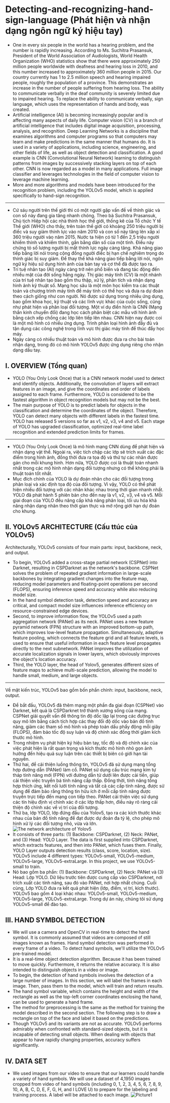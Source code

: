 # Detecting-and-recognizing-hand-sign-language (Phát hiện và nhận dạng ngôn ngữ ký hiệu tay)
- One in every six people in the world has a hearing problem, and the number is rapidly increasing. According to Ms. Suchitra Prasansuk, President of the World Association of Audiologists, World Health Organization (WHO) statistics show that there were approximately 250 million people worldwide with deafness and hearing loss in 2010, and this number increased to approximately 360 million people in 2015. Our country currently has 1 to 2.5 million speech and hearing impaired people, roughly the population of a province. This demonstrates an increase in the number of people suffering from hearing loss. The ability to communicate verbally in the deaf community is severely limited due to impaired hearing. To replace the ability to communicate verbally, sign language, which uses the representation of hands and body, was created.
- Artificial intelligence (AI) is becoming increasingly popular and is affecting many aspects of daily life. Computer vision (CV) is a branch of artificial intelligence that includes digital image acquisition, processing, analysis, and recognition. Deep Learning Networks is a discipline that examines algorithms and computer programs so that computers may learn and make predictions in the same manner that humans do. It is used in a variety of applications, including science, engineering, and other fields of life, as well as object detection and classification. A good example is CNN (Convolutional Neural Network) learning to distinguish patterns from images by successively stacking layers on top of each other. CNN is now regarded as a model in many applications. Full image classifier and leverages technologies in the field of computer vision to leverage machine learning.
- More and more algorithms and models have been introduced for the recognition problem, including the YOLOv5 model, which is applied specifically to hand-sign recognition.
------------------------------------------------------------------------------------------------------
- Cứ sáu người trên thế giới thì có một người gặp vấn đề về thính giác và con số này đang gia tăng nhanh chóng. Theo bà Suchitra Prasansuk, Chủ tịch Hiệp hội các nhà thính học thế giới, thống kê của Tổ chức Y tế Thế giới (WHO) cho thấy, trên toàn thế giới có khoảng 250 triệu người bị điếc và suy giảm thính lực vào năm 2010 và con số này tăng lên xấp xỉ 360 triệu người vào năm 2015. Nước ta hiện có từ 1 đến 2,5 triệu người khiếm thính và khiếm thính, gần bằng dân số của một tỉnh. Điều này chứng tỏ số lượng người bị mất thính lực ngày càng tăng. Khả năng giao tiếp bằng lời nói trong cộng đồng người điếc bị hạn chế nghiêm trọng do thính giác bị suy giảm. Để thay thế khả năng giao tiếp bằng lời nói, ngôn ngữ ký hiệu sử dụng hình ảnh của bàn tay và cơ thể đã được tạo ra.
- Trí tuệ nhân tạo (AI) ngày càng trở nên phổ biến và đang tác động đến nhiều mặt của đời sống hằng ngày. Thị giác máy tính (CV) là một nhánh của trí tuệ nhân tạo bao gồm thu thập, xử lý, phân tích và nhận dạng hình ảnh kỹ thuật số. Mạng học sâu là một môn học kiểm tra các thuật toán và chương trình máy tính để máy tính có thể học và đưa ra dự đoán theo cách giống như con người. Nó được sử dụng trong nhiều ứng dụng, bao gồm khoa học, kỹ thuật và các lĩnh vực khác của cuộc sống, cũng như phát hiện và phân loại đối tượng. Một ví dụ điển hình là CNN (Mạng thần kinh chuyển đổi) đang học cách phân biệt các mẫu với hình ảnh bằng cách xếp chồng các lớp liên tiếp lên nhau. CNN hiện nay được coi là một mô hình có nhiều ứng dụng. Trình phân loại hình ảnh đầy đủ và tận dụng các công nghệ trong lĩnh vực thị giác máy tính để thúc đẩy học máy.
- Ngày càng có nhiều thuật toán và mô hình được đưa ra cho bài toán nhận dạng, trong đó có mô hình YOLOv5 được ứng dụng riêng cho nhận dạng dấu tay.

## I. OVERVIEW (Tổng quan)
* YOLO (You Only Look Once) that is a CNN network model used to detect and identify objects. Additionally, the convolution of layers will extract features in an image, and give the coordinates and order of labels assigned to each frame.
Furthermore, YOLO is considered to be the fastest algorithm in object recognition models but may not be the best.
* The main purpose of YOLO is to predict labels for objects in the classification and determine the coordinates of the object. Therefore, YOLO can detect many objects with different labels in the fastest time.
YOLO has released 5 versions so far as v1, v2, v3, v4 and v5. Each stage of YOLO has upgraded classification, optimized real-time label recognition and extended prediction limits for frames.
--------------------------------------------------------------------------------------
* YOLO (You Only Look Once) là mô hình mạng CNN dùng để phát hiện và nhận dạng vật thể. Ngoài ra, việc tích chập các lớp sẽ trích xuất các đặc điểm trong hình ảnh, đồng thời đưa ra tọa độ và thứ tự các nhãn được gán cho mỗi khung hình.
Hơn nữa, YOLO được coi là thuật toán nhanh nhất trong các mô hình nhận dạng đối tượng nhưng có thể không phải là thuật toán tốt nhất.
* Mục đích chính của YOLO là dự đoán nhãn cho các đối tượng trong phân loại và xác định tọa độ của đối tượng. Vì vậy, YOLO có thể phát hiện nhiều đối tượng với các nhãn khác nhau trong thời gian nhanh nhất.
YOLO đã phát hành 5 phiên bản cho đến nay là v1, v2, v3, v4 và v5. Mỗi giai đoạn của YOLO đều nâng cấp khả năng phân loại, tối ưu hóa khả năng nhận dạng nhãn theo thời gian thực và mở rộng giới hạn dự đoán cho khung.

## II. YOLOv5 ARCHITECTURE (Cấu ttúc của YOLOv5)
Architecturally, YOLOv5 consists of four main parts: input, backbone, neck, and output.
* To begin, YOLOv5 added a cross-stage partial network (CSPNet) into Darknet, resulting in CSPDarknet as the network's backbone. CSPNet solves the problem of repeated gradient information in large-scale backbones by integrating gradient changes into the feature map, reducing model parameters and floating-point operations per second (FLOPS), ensuring inference speed and accuracy while also reducing model size.
* In the hand symbol detection task, detection speed and accuracy are critical, and compact model size influences inference efficiency on resource-constrained edge devices.
* Second, to improve information flow, the YOLOv5 used a path aggregation network (PANet) as its neck. PANet uses a new feature pyramid network (FPN) structure with an improved bottom-up path, which improves low-level feature propagation. Simultaneously, adaptive feature pooling, which connects the feature grid and all feature levels, is used to ensure that useful information in each feature level propagates directly to the next subnetwork. PANet improves the utilization of accurate localization signals in lower layers, which obviously improves the object's location accuracy.
* Third, the YOLO layer, the head of Yolov5, generates different sizes of feature maps to achieve multi-scale prediction, allowing the model to handle small, medium, and large objects.
----------------------------------------------------------------------------------------
 Về mặt kiến trúc, YOLOv5 bao gồm bốn phần chính: input, backbone, neck, output.
* Để bắt đầu, YOLOv5 đã thêm mạng một phần đa giai đoạn (CSPNet) vào Darknet, kết quả là CSPDarknet trở thành xương sống của mạng. CSPNet giải quyết vấn đề thông tin độ dốc lặp lại trong các đường trục quy mô lớn bằng cách tích hợp các thay đổi độ dốc vào bản đồ tính năng, giảm các tham số mô hình và phép toán dấu phẩy động mỗi giây (FLOPS), đảm bảo tốc độ suy luận và độ chính xác đồng thời giảm kích thước mô hình.
* Trong nhiệm vụ phát hiện ký hiệu bàn tay, tốc độ và độ chính xác của việc phát hiện là rất quan trọng và kích thước mô hình nhỏ gọn ảnh hưởng đến hiệu quả suy luận trên các thiết bị biên có giới hạn tài nguyên.
* Thứ hai, để cải thiện luồng thông tin, YOLOv5 đã sử dụng mạng tổng hợp đường dẫn (PANet) làm cổ. PANet sử dụng cấu trúc mạng kim tự tháp tính năng mới (FPN) với đường dẫn từ dưới lên được cải tiến, giúp cải thiện việc truyền bá tính năng cấp thấp. Đồng thời, tính năng tổng hợp thích ứng, kết nối lưới tính năng và tất cả các cấp tính năng, được sử dụng để đảm bảo rằng thông tin hữu ích ở mỗi cấp tính năng được truyền trực tiếp đến mạng con tiếp theo. PANet cải thiện việc sử dụng các tín hiệu định vị chính xác ở các lớp thấp hơn, điều này rõ ràng cải thiện độ chính xác về vị trí của đối tượng.
* Thứ ba, lớp YOLO, lớp đứng đầu của Yolov5, tạo ra các kích thước khác nhau của bản đồ tính năng để đạt được dự đoán đa tỷ lệ, cho phép mô hình xử lý các đối tượng nhỏ, vừa và lớn. 
![The network architecture of Yolov5](https://user-images.githubusercontent.com/104005551/182420083-a769876c-1192-439e-ab3c-cbdafb653705.png)
* It consists of three parts: (1) Backbone: CSPDarknet, (2) Neck: PANet, and (3) Head: YOLO Layer. The data is first supplied into CSPDarknet, which extracts features, and then into PANet, which fuses them. Finally, YOLO Layer outputs detection results (class, score, location, size). 
YOLOv5 include 4 different types: YOLOv5-small, YOLOv5-medium, YOLOv5-large, YOLOv5-extraLarge. In this project, we use YOLOv5-small to train.
* Nó bao gồm ba phần: (1) Backbone: CSPDarknet, (2) Neck: PANet và (3) Head: Lớp YOLO. Dữ liệu trước tiên được cung cấp vào CSPDarknet, nơi trích xuất các tính năng, sau đó vào PANet, nơi hợp nhất chúng. Cuối cùng, Lớp YOLO đưa ra kết quả phát hiện (lớp, điểm, vị trí, kích thước).
YOLOv5 bao gồm 4 loại khác nhau: YOLOv5-small, YOLOv5-medium, YOLOv5-large, YOLOv5-extraLarge. Trong dự án này, chúng tôi sử dụng YOLOv5-small để đào tạo.

## III. HAND SYMBOL DETECTION
* We will use a camera and OpenCV in real-time to detect the hand symbol. It is commonly assumed that videos are composed of still images known as frames. Hand symbol detection was performed in every frame of a video. To detect hand symbols, we'll utilize the YOLOv5 pre-trained model.
* It is a real-time object detection algorithm. Because it has been trained to move quickly. Furthermore, it returns the relative accuracy. It is also intended to distinguish objects in a video or image.
* To begin, the detection of hand symbols involves the detection of a large number of images. In this section, we will label the frames in each image. Then, pass them to the model, which will train and return results.
* The hand symbol variable, which contains the height and width of the rectangle as well as the top-left corner coordinates enclosing the hand, can be used to generate a hand frame.
* The method for preprocessing is the same as the method for training the model described in the second section. The following step is to draw a rectangle on top of the face and label it based on the predictions.
* Though YOLOv5 and its variants are not as accurate. YOLOv5 performs admirably when confronted with standard-sized objects, but it is incapable of detecting small objects. When dealing with objects that appear to have rapidly changing properties, accuracy suffers significantly.
## IV. DATA SET
* We used images from our video to ensure that our learners could handle a variety of hand symbols. We will use a dataset of 4,1950 images cropped from video of hand symbols (including 0, 1, 2, 3, 4, 5, 6, 7, 8, 9, 10, A, B, C, D, E, F, G, H, and I LOVE U) to prepare for the labeling and training process. A label will be attached to each image.
![Picture1](https://user-images.githubusercontent.com/104005551/182420839-4c0b57b0-436d-468a-b5f5-e23c8eb901d3.png)
